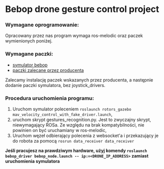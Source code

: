 # Bebop drone gesture control project

### Wymagane oprogramowanie:

Opracowany przez nas program wymaga ros-melodic oraz paczek wymienionych poniżej.

### Wymagane paczki:
- [symulator bebop](https://github.com/simonernst/iROS_drone/tree/melodic)
- [paczki zalecane przez producenta](https://bebop-autonomy.readthedocs.io/en/latest/installation.html)

Zalecamy instalację paczek wskazanych przez producenta, a następnie dodanie paczki symulatora, bez joystick_drivers.

### Procedura uruchomienia programu:

1) Uruchom symulator poleceniem `roslaunch rotors_gazebo mav_velocity_control_with_fake_driver.launch`,
2) uruchom skrypt gestures_recognition.py. Jest to zwyczajny skrypt, niewymagający ROSa. Ze względu na brak kompatybilności, nie powinien on być uruchamiany w ros-melodic,
3) Uruchom węzeł odbierający polecenia z websocket'a i przekazujący je do robota za pomocą `rosrun data_receiver data_receiver` 

**Jeśli pracujesz na prawdziwym hardware, użyj komendy `roslaunch bebop_driver bebop_node.launch -- ip:=<DRONE_IP_ADDRESS>` zamiast uruchomienia symulatora**